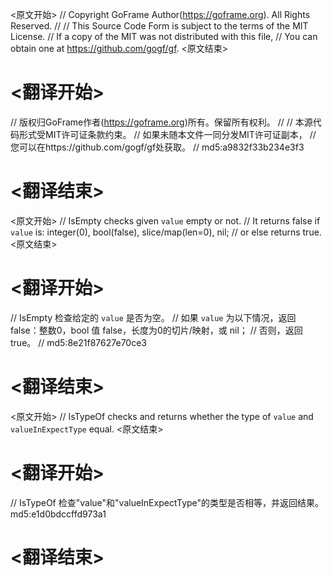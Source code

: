 
<原文开始>
// Copyright GoFrame Author(https://goframe.org). All Rights Reserved.
//
// This Source Code Form is subject to the terms of the MIT License.
// If a copy of the MIT was not distributed with this file,
// You can obtain one at https://github.com/gogf/gf.
<原文结束>

# <翻译开始>
// 版权归GoFrame作者(https://goframe.org)所有。保留所有权利。
//
// 本源代码形式受MIT许可证条款约束。
// 如果未随本文件一同分发MIT许可证副本，
// 您可以在https://github.com/gogf/gf处获取。
// md5:a9832f33b234e3f3
# <翻译结束>


<原文开始>
// IsEmpty checks given `value` empty or not.
// It returns false if `value` is: integer(0), bool(false), slice/map(len=0), nil;
// or else returns true.
<原文结束>

# <翻译开始>
// IsEmpty 检查给定的 `value` 是否为空。
// 如果 `value` 为以下情况，返回 false：整数0，bool 值 false，长度为0的切片/映射，或 nil；
// 否则，返回 true。
// md5:8e21f87627e70ce3
# <翻译结束>


<原文开始>
// IsTypeOf checks and returns whether the type of `value` and `valueInExpectType` equal.
<原文结束>

# <翻译开始>
// IsTypeOf 检查"value"和"valueInExpectType"的类型是否相等，并返回结果。 md5:e1d0bdccffd973a1
# <翻译结束>


